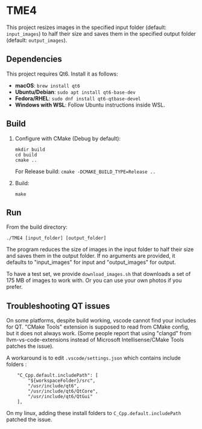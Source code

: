 # TME4

This project resizes images in the specified input folder (default: `input_images`) to half their size and saves them in the specified output folder (default: `output_images`).

## Dependencies

This project requires Qt6. Install it as follows:

- **macOS**: `brew install qt6`
- **Ubuntu/Debian**: `sudo apt install qt6-base-dev`
- **Fedora/RHEL**: `sudo dnf install qt6-qtbase-devel`
- **Windows with WSL**: Follow Ubuntu instructions inside WSL.

## Build

1. Configure with CMake (Debug by default):
   ```
   mkdir build
   cd build
   cmake ..
   ```
   For Release build: `cmake -DCMAKE_BUILD_TYPE=Release ..`

2. Build:
   ```
   make
   ```

## Run

From the build directory:
```
./TME4 [input_folder] [output_folder]
```

The program reduces the size of images in the input folder to half their size and saves them in the output folder. If no arguments are provided, it defaults to "input_images" for input and "output_images" for output.

To have a test set, we provide `download_images.sh` that downloads a set of 175 MB of images to work with.
Or you can use your own photos if you prefer.

## Troubleshooting QT issues 

On some platforms, despite build working, vscode cannot find your includes for QT.
"CMake Tools" extension is supposed to read from CMake config, but it does not always work.
(Some people report that using "clangd" from llvm-vs-code-extensions instead of Microsoft Intellisense/CMake Tools patches the issue).

A workaround is to edit `.vscode/settings.json` which contains include folders :

```
    "C_Cpp.default.includePath": [
        "${workspaceFolder}/src",
        "/usr/include/qt6",
        "/usr/include/qt6/QtCore",
        "/usr/include/qt6/QtGui"
    ],
```

On my linux, adding these install folders to `C_Cpp.default.includePath` patched the issue.